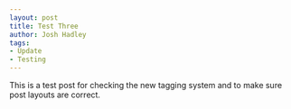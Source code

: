 ```yaml
---
layout: post
title: Test Three
author: Josh Hadley
tags:
- Update
- Testing
---
```


This is a test post for checking the new tagging system and to make sure post layouts are correct.
